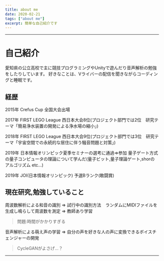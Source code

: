 ```yaml
---
title: about me
date: 2020-02-21
tags: ["about me"]
excerpt: 簡単な自己紹介です
---
```

---
# 自己紹介

愛知県の公立高校で主に競技プログラミングやUnityで遊んだり音声解析の勉強をしたりしています。 
好きなことは、Vライバーの配信を聞きながらコーディングと睡眠です。

## 経歴

2015年 Crefus Cup 全国大会出場

2017年 FIRST LEGO League 西日本大会8位(プロジェクト部門では2位　研究テーマ「簡易浄水装置の開発による浄水場の縮小」)

2018年 FIRST LEGO League 西日本大会9位(プロジェクト部門では3位　研究テーマ「宇宙空間での永続的な居住に伴う騒音問題と対策」)

2019年 日本情報オリンピック夏季セミナーの選考に通過=>参加 量子ゲート方式の量子コンピュータの理論について学んだ(量子ビット,量子理論ゲート,shorのアルゴリズム etc...)

2019年 JOI(日本情報オリンピック) 予選Bランク(敢闘賞)

## 現在研究,勉強していること

周波数解析による和音の識別 => 試行中の識別方法　ランダムにMIDIファイルを生成し鳴らして周波数を測定 => 教師あり学習
>問題:時間がかかりすぎる

音声解析による萌え声の学習 => 自分の声を好きな人の声に変換できるボイスチェンジャーの開発
>CycleGANがよさげ…？

---

